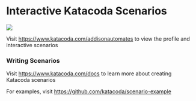 # Interactive Katacoda Scenarios

[![](http://shields.katacoda.com/katacoda/addisonautomates/count.svg)](https://www.katacoda.com/addisonautomates "Get your profile on Katacoda.com")

Visit https://www.katacoda.com/addisonautomates to view the profile and interactive scenarios

### Writing Scenarios
Visit https://www.katacoda.com/docs to learn more about creating Katacoda scenarios

For examples, visit https://github.com/katacoda/scenario-example
